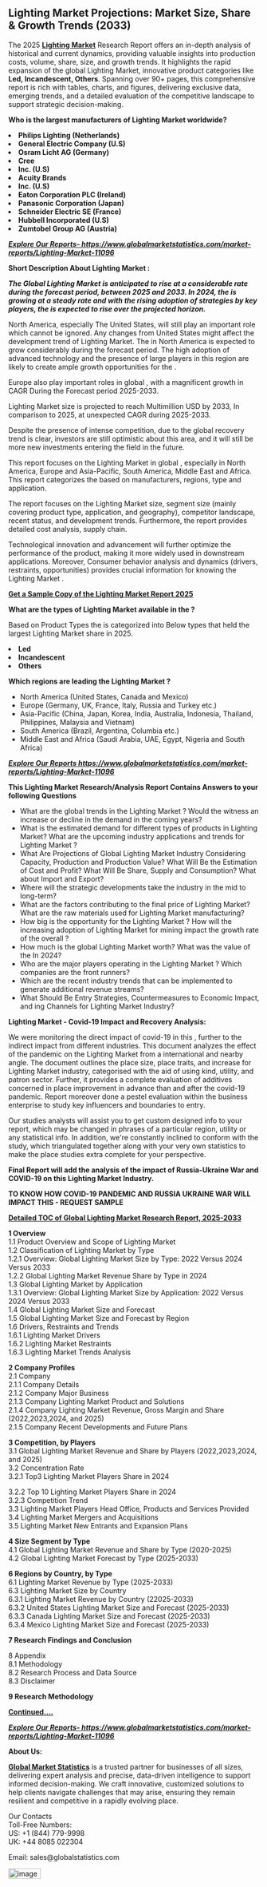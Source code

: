 <h2>Lighting Market Projections: Market Size, Share & Growth Trends (2033)</h2><p>The 2025 <strong><a href="https://www.globalmarketstatistics.com/market-reports/Lighting-Market-11096">Lighting Market</a></strong> Research Report offers an in-depth analysis of historical and current dynamics, providing valuable insights into production costs, volume, share, size, and growth trends. It highlights the rapid expansion of the global Lighting Market, innovative product categories like <strong>Led, Incandescent, Others</strong>. Spanning over 90+ pages, this comprehensive report is rich with tables, charts, and figures, delivering exclusive data, emerging trends, and a detailed evaluation of the competitive landscape to support strategic decision-making.</p><p><strong>Who is the largest manufacturers of Lighting Market worldwide?</strong></p><p><strong><li>Philips Lighting (Netherlands)<li>General Electric Company (U.S)<li>Osram Licht AG (Germany)<li>Cree<li>Inc. (U.S)<li>Acuity Brands<li>Inc. (U.S)<li>Eaton Corporation PLC (Ireland)<li>Panasonic Corporation (Japan)<li>Schneider Electric SE (France)<li>Hubbell Incorporated (U.S)<li>Zumtobel Group AG (Austria)</strong></p><p><strong><em><a href="https://www.globalmarketstatistics.com/market-reports/Lighting-Market-11096">Explore Our Reports-&nbsp;https://www.globalmarketstatistics.com/market-reports/Lighting-Market-11096</a></em></strong></p><p><strong>Short Description About Lighting Market :</strong></p><p><strong><em>The Global Lighting Market is anticipated to rise at a considerable rate during the forecast period, between 2025 and 2033. In 2024, the is growing at a steady rate and with the rising adoption of strategies by key players, the is expected to rise over the projected horizon.</em></strong></p><p>North America, especially The United States, will still play an important role which cannot be ignored. Any changes from United States might affect the development trend of Lighting Market. The in North America is expected to grow considerably during the forecast period. The high adoption of advanced technology and the presence of large players in this region are likely to create ample growth opportunities for the .</p><p>Europe also play important roles in global , with a magnificent growth in CAGR During the Forecast period 2025-2033.</p><p>Lighting Market size is projected to reach Multimillion USD by 2033, In comparison to 2025, at unexpected CAGR during 2025-2033.</p><p>Despite the presence of intense competition, due to the global recovery trend is clear, investors are still optimistic about this area, and it will still be more new investments entering the field in the future.</p><p>This report focuses on the Lighting Market in global , especially in North America, Europe and Asia-Pacific, South America, Middle East and Africa. This report categorizes the based on manufacturers, regions, type and application.</p><p>The report focuses on the Lighting Market size, segment size (mainly covering product type, application, and geography), competitor landscape, recent status, and development trends. Furthermore, the report provides detailed cost analysis, supply chain.</p><p>Technological innovation and advancement will further optimize the performance of the product, making it more widely used in downstream applications. Moreover, Consumer behavior analysis and dynamics (drivers, restraints, opportunities) provides crucial information for knowing the Lighting Market .</p><p><strong><a href="https://www.globalmarketstatistics.com/market-reports/Lighting-Market-11096">Get a Sample Copy of the Lighting Market Report 2025</a></strong></p><p><strong>What are the types of Lighting Market available in the ?</strong></p><p>Based on Product Types the is categorized into Below types that held the largest Lighting Market share in 2025.</p><p><strong><li>Led<li>Incandescent<li>Others</strong></p><p><strong>Which regions are leading the Lighting Market ?</strong></p><ul><li>North America (United States, Canada and Mexico)</li><li>Europe (Germany, UK, France, Italy, Russia and Turkey etc.)</li><li>Asia-Pacific (China, Japan, Korea, India, Australia, Indonesia, Thailand, Philippines, Malaysia and Vietnam)</li><li>South America (Brazil, Argentina, Columbia etc.)</li><li>Middle East and Africa (Saudi Arabia, UAE, Egypt, Nigeria and South Africa)</li></ul><p><strong><em><a href="https://www.globalmarketstatistics.com/market-reports/Lighting-Market-11096">Explore Our Reports https://www.globalmarketstatistics.com/market-reports/Lighting-Market-11096</a></em></strong></p><p><strong>This Lighting Market Research/Analysis Report Contains Answers to your following Questions</strong></p><ul><li>What are the global trends in the Lighting Market ? Would the witness an increase or decline in the demand in the coming years?</li><li>What is the estimated demand for different types of products in Lighting Market? What are the upcoming industry applications and trends for Lighting Market ?</li><li>What Are Projections of Global Lighting Market Industry Considering Capacity, Production and Production Value? What Will Be the Estimation of Cost and Profit? What Will Be Share, Supply and Consumption? What about Import and Export?</li><li>Where will the strategic developments take the industry in the mid to long-term?</li><li>What are the factors contributing to the final price of Lighting Market? What are the raw materials used for Lighting Market manufacturing?</li><li>How big is the opportunity for the Lighting Market ? How will the increasing adoption of Lighting Market for mining impact the growth rate of the overall ?</li><li>How much is the global Lighting Market worth? What was the value of the In 2024?</li><li>Who are the major players operating in the Lighting Market ? Which companies are the front runners?</li><li>Which are the recent industry trends that can be implemented to generate additional revenue streams?</li><li>What Should Be Entry Strategies, Countermeasures to Economic Impact, and ing Channels for Lighting Market Industry?</li></ul><p><strong>Lighting Market - Covid-19 Impact and Recovery Analysis:</strong></p><p>We were monitoring the direct impact of covid-19 in this , further to the indirect impact from different industries. This document analyzes the effect of the pandemic on the Lighting Market from a international and nearby angle. The document outlines the place size, place traits, and increase for Lighting Market industry, categorised with the aid of using kind, utility, and patron sector. Further, it provides a complete evaluation of additives concerned in place improvement in advance than and after the covid-19 pandemic. Report moreover done a pestel evaluation within the business enterprise to study key influencers and boundaries to entry.</p><p>Our studies analysts will assist you to get custom designed info to your report, which may be changed in phrases of a particular region, utility or any statistical info. In addition, we're constantly inclined to conform with the study, which triangulated together along with your very own statistics to make the place studies extra complete for your perspective.</p><p><strong>Final Report will add the analysis of the impact of Russia-Ukraine War and COVID-19 on this Lighting Market Industry.</strong></p><p><strong>TO KNOW HOW COVID-19 PANDEMIC AND RUSSIA UKRAINE WAR WILL IMPACT THIS - REQUEST SAMPLE</strong></p><p><strong><a href="https://www.globalmarketstatistics.com/market-reports/Lighting-Market-11096">Detailed TOC of Global Lighting Market Research Report, 2025-2033</a></strong></p><p><strong>1 Overview</strong><br /> 1.1 Product Overview and Scope of Lighting Market<br /> 1.2 Classification of Lighting Market by Type<br /> 1.2.1 Overview: Global Lighting Market Size by Type: 2022 Versus 2024 Versus 2033<br /> 1.2.2 Global Lighting Market Revenue Share by Type in 2024<br /> 1.3 Global Lighting Market by Application<br /> 1.3.1 Overview: Global Lighting Market Size by Application: 2022&nbsp;Versus 2024 Versus 2033<br /> 1.4 Global Lighting Market Size and Forecast<br /> 1.5 Global Lighting Market Size and Forecast by Region<br /> 1.6 Drivers, Restraints and Trends<br /> 1.6.1 Lighting Market Drivers<br /> 1.6.2 Lighting Market Restraints<br /> 1.6.3 Lighting Market Trends Analysis</p><p><strong>2 Company Profiles</strong><br /> 2.1 Company<br /> 2.1.1 Company Details<br /> 2.1.2 Company Major Business<br /> 2.1.3 Company Lighting Market Product and Solutions<br /> 2.1.4 Company Lighting Market Revenue, Gross Margin and Share (2022,2023,2024, and 2025)<br /> 2.1.5 Company Recent Developments and Future Plans</p><p><strong>3 Competition, by Players</strong><br /> 3.1 Global Lighting Market Revenue and Share by Players (2022,2023,2024, and 2025)<br /> 3.2 Concentration Rate<br /> 3.2.1 Top3 Lighting Market Players Share in 2024</p><p>3.2.2 Top 10 Lighting Market Players Share in 2024<br /> 3.2.3 Competition Trend<br /> 3.3 Lighting Market Players Head Office, Products and Services Provided<br /> 3.4 Lighting Market Mergers and Acquisitions<br /> 3.5 Lighting Market New Entrants and Expansion Plans</p><p><strong>4 Size Segment by Type</strong><br /> 4.1 Global Lighting Market Revenue and Share by Type (2020-2025)<br /> 4.2 Global Lighting Market Forecast by Type (2025-2033)</p><p><strong>6 Regions by Country, by Type</strong><br /> 6.1 Lighting Market Revenue by Type (2025-2033)<br /> 6.3 Lighting Market Size by Country<br /> 6.3.1 Lighting Market Revenue by Country (22025-2033)<br /> 6.3.2 United States Lighting Market Size and Forecast (2025-2033)<br /> 6.3.3 Canada Lighting Market Size and Forecast (2025-2033)<br /> 6.3.4 Mexico Lighting Market Size and Forecast (2025-2033)</p><p><strong>7 Research Findings and Conclusion</strong></p><p>8 Appendix<br /> 8.1 Methodology<br /> 8.2 Research Process and Data Source<br /> 8.3 Disclaimer</p><p><strong>9 Research Methodology</strong></p><p><strong><a href="https://www.globalmarketstatistics.com/market-reports/Lighting-Market-11096">Continued&hellip;.</a></strong></p><p><strong><em><a href="https://www.globalmarketstatistics.com/market-reports/Lighting-Market-11096">Explore Our Reports-&nbsp;https://www.globalmarketstatistics.com/market-reports/Lighting-Market-11096</a></em></strong></p><p><strong>About Us:</strong></p><p><strong><a href="https://www.globalmarketstatistics.com/">Global Market Statistics</a></strong> is a trusted partner for businesses of all sizes, delivering expert analysis and precise, data-driven intelligence to support informed decision-making. We craft innovative, customized solutions to help clients navigate challenges that may arise, ensuring they remain resilient and competitive in a rapidly evolving place.</p><p>Our Contacts<br /> Toll-Free Numbers:<br /> US: +1 (844) 779-9998<br /> UK: +44 8085 022304</p><p>Email: sales@globalstatistics.com</p>
<img width="65" height="21" alt="image" src="https://github.com/user-attachments/assets/c4191f37-b003-4fc3-bcd3-177c4a0cadeb" />

